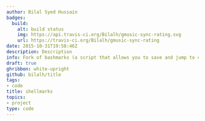 ```yaml
---
author: Bilal Syed Hussain
badges:
  build:
    alt: build status
    img: https://api.travis-ci.org/Bilalh/gmusic-sync-rating.svg
    url: https://travis-ci.org/Bilalh/gmusic-sync-rating
date: 2015-10-31T19:58:46Z
description: Description
info: Fork of bashmarks (a script that allows you to save and jump to commonly used directories. with supports for tab completion.) that supports open the bookmark in Finder and perform and command after using a bookmark e.g. g bookmarkname ls changes the directory to the bookmark then preforms ls.
draft: true
ghribbon: white-upright
github: bilalh/title
tags:
- code
title: shellmarks
topics:
- project
type: code
---
```

